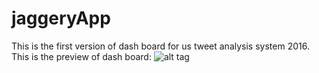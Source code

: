 # jaggeryApp
This is the first version of dash board for us tweet analysis system 2016. 
This is the preview of dash board:
![alt tag](https://github.com/Yasara123/Election-System-DashBoard-1stVersion/blob/master/img/PreView.jpg)
